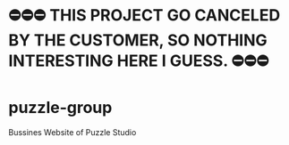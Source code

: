 # ⛔⛔⛔ THIS PROJECT GO CANCELED BY THE CUSTOMER, SO NOTHING INTERESTING HERE I GUESS. ⛔⛔⛔ 
# puzzle-group
Bussines Website of Puzzle Studio


